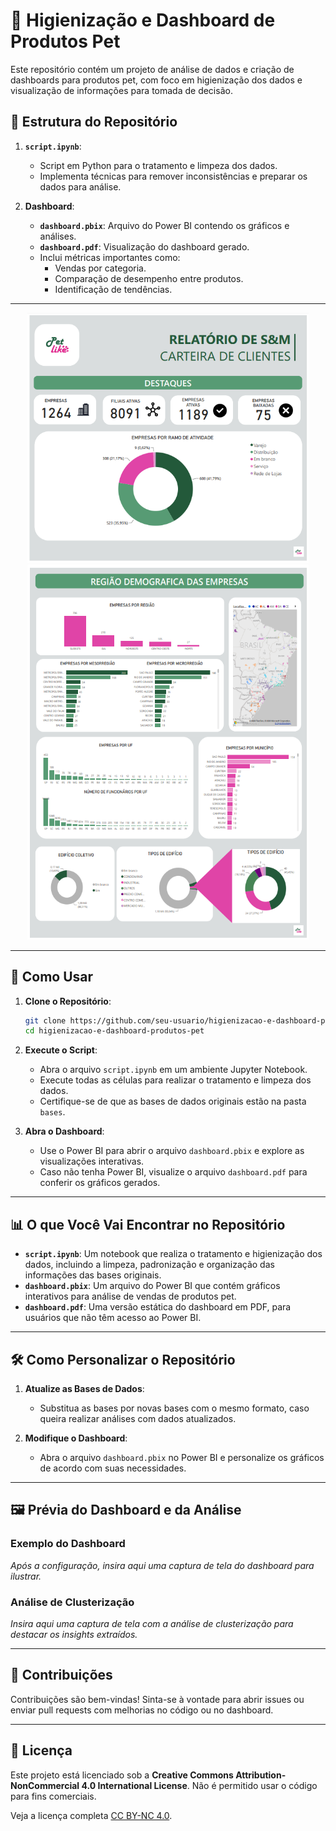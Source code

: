 # 🐾 Higienização e Dashboard de Produtos Pet

Este repositório contém um projeto de análise de dados e criação de dashboards para produtos pet, com foco em higienização dos dados e visualização de informações para tomada de decisão.

## 📂 Estrutura do Repositório

1. **`script.ipynb`**:
   - Script em Python para o tratamento e limpeza dos dados.
   - Implementa técnicas para remover inconsistências e preparar os dados para análise.

2. **Dashboard**:
   - **`dashboard.pbix`**: Arquivo do Power BI contendo os gráficos e análises.
   - **`dashboard.pdf`**: Visualização do dashboard gerado.
   - Inclui métricas importantes como:
     - Vendas por categoria.
     - Comparação de desempenho entre produtos.
     - Identificação de tendências.
    
---

<div align="center">
 <img src="https://github.com/dsilvaphy/higienizacao-e-dashboard-produtos-pet/blob/main/capturas/dashboard0.png" width="450" height="400">
</div>

<div align="center">
 <img src="https://github.com/dsilvaphy/higienizacao-e-dashboard-produtos-pet/blob/main/capturas/dashboard1.png" width="450" height="600">
</div>

---

## 🚀 Como Usar

1. **Clone o Repositório**:
   ```bash
   git clone https://github.com/seu-usuario/higienizacao-e-dashboard-produtos-pet.git
   cd higienizacao-e-dashboard-produtos-pet
   ```

2. **Execute o Script**:
   - Abra o arquivo `script.ipynb` em um ambiente Jupyter Notebook.
   - Execute todas as células para realizar o tratamento e limpeza dos dados.
   - Certifique-se de que as bases de dados originais estão na pasta `bases`.

3. **Abra o Dashboard**:
   - Use o Power BI para abrir o arquivo `dashboard.pbix` e explore as visualizações interativas.
   - Caso não tenha Power BI, visualize o arquivo `dashboard.pdf` para conferir os gráficos gerados.
  
---

## 📊 **O que Você Vai Encontrar no Repositório**

- **`script.ipynb`**: Um notebook que realiza o tratamento e higienização dos dados, incluindo a limpeza, padronização e organização das informações das bases originais.
- **`dashboard.pbix`**: Um arquivo do Power BI que contém gráficos interativos para análise de vendas de produtos pet.
- **`dashboard.pdf`**: Uma versão estática do dashboard em PDF, para usuários que não têm acesso ao Power BI.

---

## 🛠 **Como Personalizar o Repositório**

1. **Atualize as Bases de Dados**:
   - Substitua as bases por novas bases com o mesmo formato, caso queira realizar análises com dados atualizados.

2. **Modifique o Dashboard**:
   - Abra o arquivo `dashboard.pbix` no Power BI e personalize os gráficos de acordo com suas necessidades.

---

## 🖼 **Prévia do Dashboard e da Análise**

### Exemplo do Dashboard
_Após a configuração, insira aqui uma captura de tela do dashboard para ilustrar._

### Análise de Clusterização
_Insira aqui uma captura de tela com a análise de clusterização para destacar os insights extraídos._

---

## 🤝 **Contribuições**

Contribuições são bem-vindas! Sinta-se à vontade para abrir issues ou enviar pull requests com melhorias no código ou no dashboard.

---

## 📄 Licença

Este projeto está licenciado sob a **Creative Commons Attribution-NonCommercial 4.0 International License**. Não é permitido usar o código para fins comerciais.

Veja a licença completa [CC BY-NC 4.0](/creativecommons.org/licenses/by-nc/4.0/deed.pt-br).
